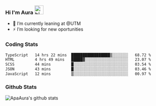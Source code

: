 ### Hi I'm Aura <img src="https://user-images.githubusercontent.com/1303154/88677602-1635ba80-d120-11ea-84d8-d263ba5fc3c0.gif" width="28px" alt="hi">

- 🔭 I’m currently leaning at @UTM
- ⚡ I’m looking for new oportunities


### Coding Stats

<!--START_SECTION:waka-->

```txt
TypeScript   14 hrs 22 mins  █████████████████▒░░░░░░░   68.72 %
HTML         4 hrs 49 mins   █████▓░░░░░░░░░░░░░░░░░░░   23.07 %
SCSS         44 mins         █░░░░░░░░░░░░░░░░░░░░░░░░   03.54 %
JSON         43 mins         █░░░░░░░░░░░░░░░░░░░░░░░░   03.46 %
JavaScript   12 mins         ▒░░░░░░░░░░░░░░░░░░░░░░░░   00.97 %
```

<!--END_SECTION:waka-->

### Github Stats

![ApaAura's github stats](https://github-readme-stats.vercel.app/api?username=ApaAura&count_private=true&theme=tokyonight&hide=contribs,prs)
